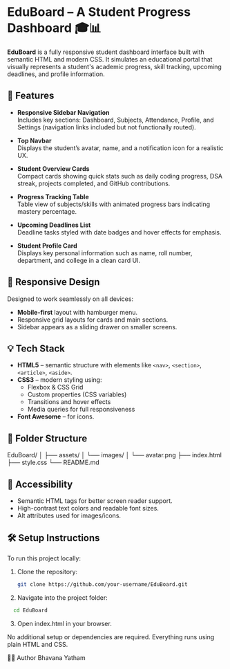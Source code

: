 # EduBoard – A Student Progress Dashboard 🎓📊

**EduBoard** is a fully responsive student dashboard interface built with semantic HTML and modern CSS. It simulates an educational portal that visually represents a student's academic progress, skill tracking, upcoming deadlines, and profile information.

## 🚀 Features

- **Responsive Sidebar Navigation**  
  Includes key sections: Dashboard, Subjects, Attendance, Profile, and Settings (navigation links included but not functionally routed).

- **Top Navbar**  
  Displays the student’s avatar, name, and a notification icon for a realistic UX.

- **Student Overview Cards**  
  Compact cards showing quick stats such as daily coding progress, DSA streak, projects completed, and GitHub contributions.

- **Progress Tracking Table**  
  Table view of subjects/skills with animated progress bars indicating mastery percentage.

- **Upcoming Deadlines List**  
  Deadline tasks styled with date badges and hover effects for emphasis.

- **Student Profile Card**  
  Displays key personal information such as name, roll number, department, and college in a clean card UI.

## 📱 Responsive Design

Designed to work seamlessly on all devices:
- **Mobile-first** layout with hamburger menu.
- Responsive grid layouts for cards and main sections.
- Sidebar appears as a sliding drawer on smaller screens.

## 💡 Tech Stack

- **HTML5** – semantic structure with elements like `<nav>`, `<section>`, `<article>`, `<aside>`.
- **CSS3** – modern styling using:
  - Flexbox & CSS Grid
  - Custom properties (CSS variables)
  - Transitions and hover effects
  - Media queries for full responsiveness
- **Font Awesome** – for icons.

## 📁 Folder Structure

EduBoard/
│
├── assets/
│ └── images/
│ └── avatar.png
├── index.html
├── style.css
└── README.md


## 🧪 Accessibility

- Semantic HTML tags for better screen reader support.
- High-contrast text colors and readable font sizes.
- Alt attributes used for images/icons.

## 🛠 Setup Instructions

To run this project locally:

1. Clone the repository:
   ```bash
   git clone https://github.com/your-username/EduBoard.git
   ```
2. Navigate into the project folder:

```bash
  cd EduBoard
```
3. Open index.html in your browser.

  No additional setup or dependencies are required. Everything runs using plain HTML and CSS.

👩‍💻 Author
Bhavana Yatham
